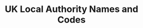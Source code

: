 ---
schema: default
title: UK Local Authority Names and Codes
organization: mySociety
notes: >-
  A list of all Local Authorities in the UK, along with the codes which refer to
  them under various coding systems. Use to combine data published by different
  sources. 
resources:
  - name: Data package with links to multiple formats.
    url: >-
      https://mysociety.github.io/uk_local_authority_names_and_codes/
    format: web
license: ''
category:
  - Groups & Bodies
  - United Kingdom
maintainer: Alex Parsons
maintainer_email: alex.parsons@mysociety.org
last_modified: ''
more_info: ''
---